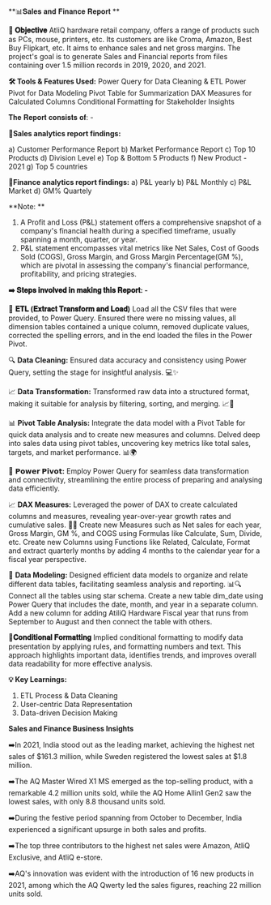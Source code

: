 **📊𝐒𝐚𝐥𝐞𝐬 𝐚𝐧𝐝 𝐅𝐢𝐧𝐚𝐧𝐜𝐞 𝐑𝐞𝐩𝐨𝐫𝐭 **

**🎯 𝐎𝐛𝐣𝐞𝐜𝐭𝐢𝐯𝐞**
AtliQ hardware retail company, offers a range of products such as PCs, mouse, printers, etc. Its customers are like Croma, Amazon, Best Buy Flipkart, etc. 
It aims to enhance sales and net gross margins. The project's goal is to generate Sales and Financial reports from files containing over 1.5 million records in 2019, 2020, and 2021.

**🛠️ Tools & Features Used:**
Power Query for Data Cleaning & ETL
Power Pivot for Data Modeling
Pivot Table for Summarization
DAX Measures for Calculated Columns
Conditional Formatting for Stakeholder Insights

𝐓𝐡𝐞 𝐑𝐞𝐩𝐨𝐫𝐭 𝐜𝐨𝐧𝐬𝐢𝐬𝐭𝐬 𝐨𝐟: -

**🎯Sales analytics report findings:**

a) Customer Performance Report
b) Market Performance Report
c) Top 10 Products
d) Division Level
e) Top & Bottom 5 Products
f) New Product - 2021
g) Top 5 countries

**🎯Finance analytics report findings:**
a) P&L yearly
b) P&L Monthly
c) P&L Market
d) GM% Quartely

**Note: **
1) A Profit and Loss (P&L) statement offers a comprehensive snapshot of a company's financial health during a specified timeframe, usually spanning a month, quarter, or year.
2) P&L statement encompasses vital metrics like Net Sales, Cost of Goods Sold (COGS), Gross Margin, and Gross Margin Percentage(GM %), which are pivotal in assessing the company's financial performance, profitability, and pricing strategies.

**➡️ 𝐒𝐭𝐞𝐩𝐬 𝐢𝐧𝐯𝐨𝐥𝐯𝐞𝐝 𝐢𝐧 𝐦𝐚𝐤𝐢𝐧𝐠 𝐭𝐡𝐢𝐬 𝐑𝐞𝐩𝐨𝐫𝐭: -**

🔄 **𝐄𝐓𝐋 (𝐄𝐱𝐭𝐫𝐚𝐜𝐭 𝐓𝐫𝐚𝐧𝐬𝐟𝐨𝐫𝐦 𝐚𝐧𝐝 𝐋𝐨𝐚𝐝)** Load all the CSV files that were provided, to Power Query. Ensured there were no missing values, all dimension tables contained a unique column, removed duplicate values, corrected the spelling errors, and in the end loaded the files in the Power Pivot.

🔍 **Data Cleaning:** Ensured data accuracy and consistency using Power Query, setting the stage for insightful analysis. 💻✨

📈 **Data Transformation:** Transformed raw data into a structured format, making it suitable for analysis by filtering, sorting, and merging. 📈💼

📊 **Pivot Table Analysis:** Integrate the data model with a Pivot Table for quick data analysis and to create new measures and columns. Delved deep into sales data using pivot tables, uncovering key metrics like total sales, targets, and market performance. 📊🌍

🔧 **𝗣𝗼𝘄𝗲𝗿 𝗣𝗶𝘃𝗼𝘁:** Employ Power Query for seamless data transformation and connectivity, streamlining the entire process of preparing and analysing data efficiently.


📈 **DAX Measures:** Leveraged the power of DAX to create calculated columns and measures, revealing year-over-year growth rates and cumulative sales. 🔢💡
                     Create new Measures such as Net sales for each year, Gross Margin, GM %, and COGS using Formulas like Calculate, Sum, Divide, etc. Create new Columns using Functions like Related, Calculate, Format and extract quarterly months by adding 4 months to the calendar year for a fiscal year perspective.


🔧 **Data Modeling:** Designed efficient data models to organize and relate different data tables, facilitating seamless analysis and reporting. 📊🔍 
                      Connect all the tables using star schema. 
                      Create a new table dim_date using Power Query that includes the date, month, and year in a separate column. Add a new column for adding AtiliQ Hardware Fiscal year that runs from September to August and then connect the table with others.

🔄**𝐂𝐨𝐧𝐝𝐢𝐭𝐢𝐨𝐧𝐚𝐥 𝐅𝐨𝐫𝐦𝐚𝐭𝐭𝐢𝐧𝐠** Implied conditional formatting to modify data presentation by applying rules, and formatting numbers and text. This approach highlights important data, identifies trends, and improves overall data readability for more effective analysis.


**💡 Key Learnings:**

1) ETL Process & Data Cleaning
2) User-centric Data Representation
3) Data-driven Decision Making

**Sales and Finance Business Insights**

➡️In 2021, India stood out as the leading market, achieving the highest net sales of $161.3 million, while Sweden registered the lowest sales at $1.8 million.

➡️The AQ Master Wired X1 MS emerged as the top-selling product, with a remarkable 4.2 million units sold, while the AQ Home Allin1 Gen2 saw the lowest sales, with only 8.8 thousand units sold.

➡️During the festive period spanning from October to December, India experienced a significant upsurge in both sales and profits.

➡️The top three contributors to the highest net sales were Amazon, AtliQ Exclusive, and AtliQ e-store.

➡️AQ's innovation was evident with the introduction of 16 new products in 2021, among which the AQ Qwerty led the sales figures, reaching 22 million units sold.
